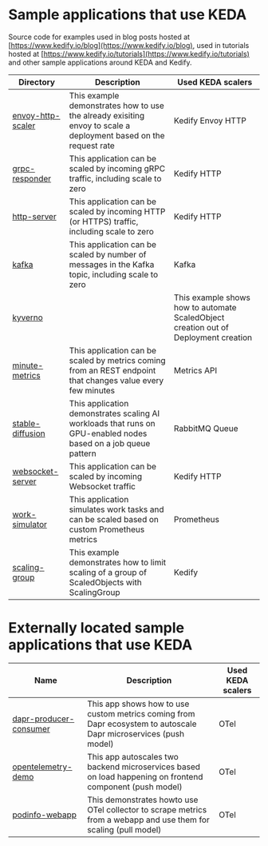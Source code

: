 # Sample applications that use KEDA
Source code for examples used in blog posts hosted at [https://www.kedify.io/blog](https://www.kedify.io/blog), used in tutorials hosted at [https://www.kedify.io/tutorials](https://www.kedify.io/tutorials) and other sample applications around KEDA and Kedify.

| Directory                                 | Description                          | Used KEDA scalers                   |
| ----------------------------------------- | ------------------------------------ | ----------------------------------- |
| [envoy-http-scaler](./envoy-http-scaler)  | This example demonstrates how to use the already exisiting envoy to scale a deployment based on the request rate  | Kedify Envoy HTTP |
| [grpc-responder](./grpc-responder)        | This application can be scaled by incoming gRPC traffic, including scale to zero  | Kedify HTTP |
| [http-server](./http-server)              | This application can be scaled by incoming HTTP (or HTTPS) traffic, including scale to zero  | Kedify HTTP |
| [kafka](./kafka)                          | This application can be scaled by number of messages in the Kafka topic, including scale to zero  | Kafka |
| [kyverno](./kyverno-automation)|          | This example shows how to automate ScaledObject creation out of Deployment creation | Kyverno |
| [minute-metrics](./minute-metrics)        | This application can be scaled by metrics coming from an REST endpoint that changes value every few minutes  | Metrics API |
| [stable-diffusion](./stable-diffusion)    | This application demonstrates scaling AI workloads that runs on GPU-enabled nodes based on a job queue pattern | RabbitMQ Queue |
| [websocket-server](./websocket-server)    | This application can be scaled by incoming Websocket traffic | Kedify HTTP |
| [work-simulator](./work-simulator)        | This application simulates work tasks and can be scaled based on custom Prometheus metrics | Prometheus |
| [scaling-group](./scaling-group)          | This example demonstrates how to limit scaling of a group of ScaledObjects with ScalingGroup | Kedify |


# Externally located sample applications that use KEDA
| Name                              | Description                          | Used KEDA scalers                   |
| -------------------------------------- | ------------------------------------ | ----------------------------------- |
| [dapr-producer-consumer][1]            | This app shows how to use custom metrics coming from Dapr ecosystem to autoscale Dapr microservices (push model) | OTel |
| [opentelemetry-demo][2]                | This app autoscales two backend microservices based on load happening on frontend component (push model) | OTel |
| [podinfo-webapp][3]                    | This demonstrates howto use OTel collector to scrape metrics from a webapp and use them for scaling (pull model) | OTel |

[1]: https://github.com/kedify/otel-add-on/tree/main/examples/dapr
[2]: https://github.com/kedify/otel-add-on/tree/main/examples/metric-push
[3]: https://github.com/kedify/otel-add-on/tree/main/examples/metric-pull
